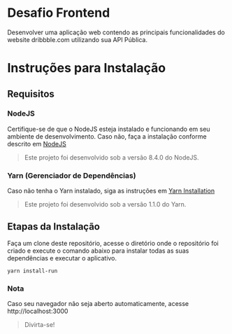 # Desafio Frontend
Desenvolver uma aplicação web contendo as principais funcionalidades do website dribbble.com utilizando sua API Pública.


# Instruções para Instalação
## Requisitos
### NodeJS
Certifique-se de que o NodeJS esteja instalado e funcionando em seu ambiente de desenvolvimento.
Caso não, faça a instalação conforme descrito em [NodeJS](https://nodejs.org/)

> Este projeto foi desenvolvido sob a versão 8.4.0 do NodeJS.

### Yarn (Gerenciador de Dependências)
Caso não tenha o Yarn instalado, siga as instruções em [Yarn Installation](https://yarnpkg.com/en/docs/install)

> Este projeto foi desenvolvido sob a versão 1.1.0 do Yarn.


## Etapas da Instalação
Faça um clone deste repositório, acesse o diretório onde o repositório foi criado e execute o comando abaixo para instalar todas as suas dependências e executar o aplicativo.

```
yarn install-run
```


### Nota
Caso seu navegador não seja aberto automaticamente, acesse http://localhost:3000

> Divirta-se!